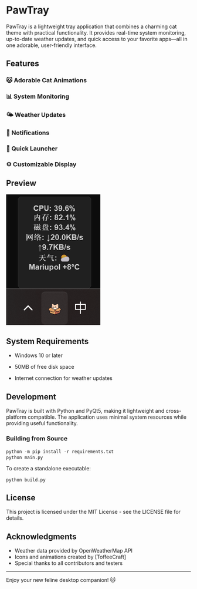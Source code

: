 # PawTray

PawTray is a lightweight tray application that combines a charming cat theme with practical functionality. It provides real-time system monitoring, up-to-date weather updates, and quick access to your favorite apps—all in one adorable, user-friendly interface.


## Features

### 🐱 Adorable Cat Animations

### 📊 System Monitoring

### 🌤️ Weather Updates

### 🔔 Notifications

### 🚀 Quick Launcher

### ⚙️ Customizable Display

## Preview
![preview](screenshots/preview.png)

## System Requirements

- Windows 10 or later

- 50MB of free disk space

- Internet connection for weather updates

## Development

PawTray is built with Python and PyQt5, making it lightweight and cross-platform compatible. The application uses minimal system resources while providing useful functionality.

### Building from Source

```
python -m pip install -r requirements.txt
python main.py
```

To create a standalone executable:
```
python build.py
```

## License

This project is licensed under the MIT License - see the LICENSE file for details.

## Acknowledgments

- Weather data provided by OpenWeatherMap API
- Icons and animations created by [ToffeeCraft]
- Special thanks to all contributors and testers

---

Enjoy your new feline desktop companion! 🐱
